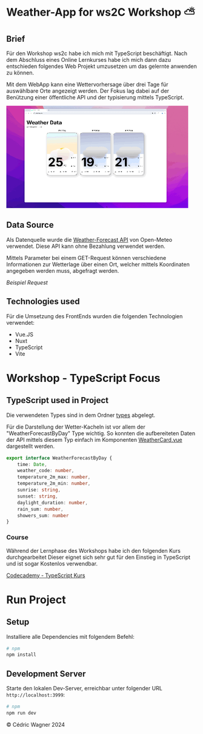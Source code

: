 # Weather-App for ws2C Workshop ⛅️

## Brief
Für den Workshop ws2c habe ich mich mit TypeScript beschäftigt.
Nach dem Abschluss eines Online Lernkurses habe ich mich dann dazu entschieden folgendes Web Projekt umzusetzen um das gelernte anwenden zu können.

Mit dem WebApp kann eine Wettervorhersage über drei Tage für auswählbare Orte angezeigt werden.
Der Fokus lag dabei auf der Benützung einer öffentliche API und der typisierung mittels TypeScript.

![Demo](.doc/images/Demo.gif)

## Data Source
Als Datenquelle wurde die [Weather-Forecast API](https://open-meteo.com/en/docs) von Open-Meteo verwendet. Diese API kann ohne Bezahlung verwendet werden.

Mittels Parameter bei einem GET-Request können verschiedene Informationen zur Wetterlage über einen Ort, welcher mittels Koordinaten angegeben werden muss, abgefragt werden.

*Beispiel Request*


## Technologies used
Für die Umsetzung des FrontEnds wurden die folgenden Technologien verwendet:

- Vue.JS
- Nuxt
- TypeScript
- Vite

# Workshop - TypeScript Focus

## TypeScript used in Project
Die verwendeten Types sind in dem Ordner [types](/types) abgelegt.

Für die Darstellung der Wetter-Kacheln ist vor allem der "WeatherForecastByDay" Type wichtig. So konnten die aufbereiteten Daten der API mittels diesem Typ einfach im Komponenten [WeatherCard.vue](/components/WeatherCard.vue) dargestellt werden.

```typescript
export interface WeatherForecastByDay {
    time: Date,
    weather_code: number,
    temperature_2m_max: number,
    temperature_2m_min: number,
    sunrise: string,
    sunset: string,
    daylight_duration: number,
    rain_sum: number,
    showers_sum: number
}
```

### Course
Während der Lernphase des Workshops habe ich den folgenden Kurs durchgearbeitet
Dieser eignet sich sehr gut für den Einstieg in TypeScript und ist sogar Kostenlos verwendbar.

[Codecademy - TypeScript Kurs](https://www.codecademy.com/learn/learn-typescript)


# Run Project

## Setup

Installiere alle Dependencies mit folgendem Befehl:

```bash
# npm
npm install
```

## Development Server

Starte den lokalen Dev-Server, erreichbar unter folgender URL `http://localhost:3999`:

```bash
# npm
npm run dev
```

© Cédric Wagner 2024